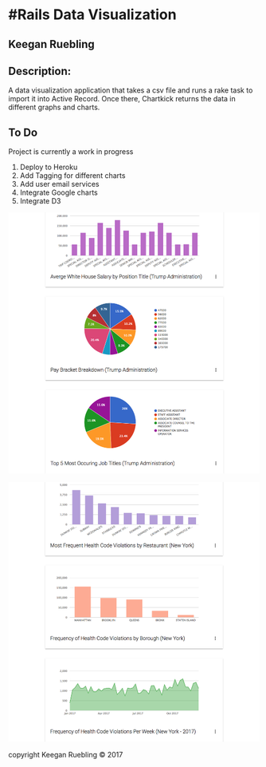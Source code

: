 #Rails Data Visualization
=====================

## Keegan Ruebling

Description:
------------
A data visualization application that takes a csv file and runs a rake task to import it into Active Record. Once there, Chartkick returns the data in different graphs and charts.

## To Do

Project is currently a work in progress
  1. Deploy to Heroku
  2. Add Tagging for different charts
  3. Add user email services
  4. Integrate Google charts
  5. Integrate D3

![alt text](app/assets/images/shot1.png)

![alt text](app/assets/images/shot2.png)


copyright Keegan Ruebling © 2017
